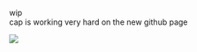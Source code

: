 wip<br>
cap is working very hard on the new github page

<img src="https://static.wikia.nocookie.net/cookierunkingdom/images/b/b9/Cookie0575-pickax.gif/revision/latest?cb=20230401012037">
